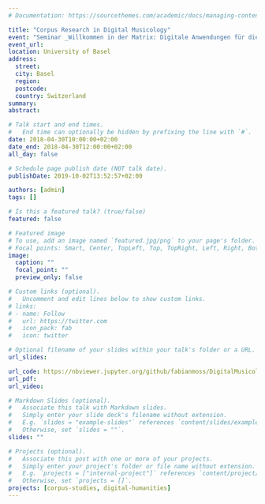 ```yaml
---
# Documentation: https://sourcethemes.com/academic/docs/managing-content/

title: "Corpus Research in Digital Musicology"
event: "Seminar _Willkommen in der Matrix: Digitale Anwendungen für die Musikanalyse in Theorie und Praxis_"
event_url:
location: University of Basel
address:
  street:
  city: Basel
  region:
  postcode:
  country: Switzerland
summary:
abstract:

# Talk start and end times.
#   End time can optionally be hidden by prefixing the line with `#`.
date: 2018-04-30T10:00:00+02:00
date_end: 2018-04-30T12:00:00+02:00
all_day: false

# Schedule page publish date (NOT talk date).
publishDate: 2019-10-02T13:52:57+02:00

authors: [admin]
tags: []

# Is this a featured talk? (true/false)
featured: false

# Featured image
# To use, add an image named `featured.jpg/png` to your page's folder.
# Focal points: Smart, Center, TopLeft, Top, TopRight, Left, Right, BottomLeft, Bottom, BottomRight.
image:
  caption: ""
  focal_point: ""
  preview_only: false

# Custom links (optional).
#   Uncomment and edit lines below to show custom links.
# links:
# - name: Follow
#   url: https://twitter.com
#   icon_pack: fab
#   icon: twitter

# Optional filename of your slides within your talk's folder or a URL.
url_slides:

url_code: https://nbviewer.jupyter.org/github/fabianmoss/DigitalMusicologyTutorials/blob/master/tone_profiles/pc-profiles.ipynb
url_pdf:
url_video:

# Markdown Slides (optional).
#   Associate this talk with Markdown slides.
#   Simply enter your slide deck's filename without extension.
#   E.g. `slides = "example-slides"` references `content/slides/example-slides.md`.
#   Otherwise, set `slides = ""`.
slides: ""

# Projects (optional).
#   Associate this post with one or more of your projects.
#   Simply enter your project's folder or file name without extension.
#   E.g. `projects = ["internal-project"]` references `content/project/deep-learning/index.md`.
#   Otherwise, set `projects = []`.
projects: [corpus-studies, digital-humanities]
---
```

